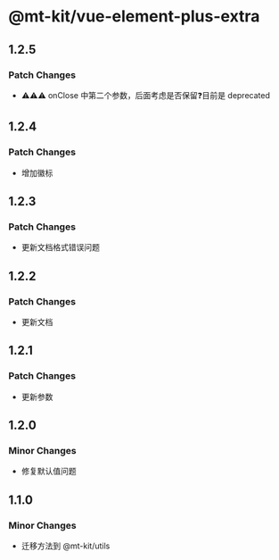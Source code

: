 # @mt-kit/vue-element-plus-extra

## 1.2.5

### Patch Changes

- ⚠️⚠️⚠️ onClose 中第二个参数，后面考虑是否保留❓目前是 deprecated

## 1.2.4

### Patch Changes

- 增加徽标

## 1.2.3

### Patch Changes

- 更新文档格式错误问题

## 1.2.2

### Patch Changes

- 更新文档

## 1.2.1

### Patch Changes

- 更新参数

## 1.2.0

### Minor Changes

- 修复默认值问题

## 1.1.0

### Minor Changes

- 迁移方法到 @mt-kit/utils

